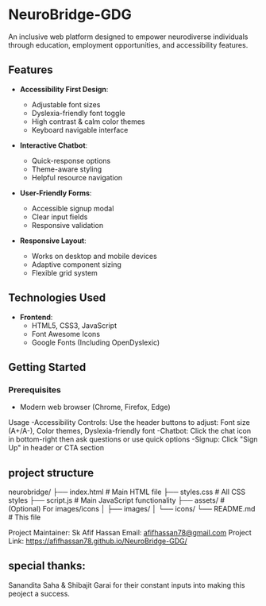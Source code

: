 # NeuroBridge-GDG
An inclusive web platform designed to empower neurodiverse individuals through education, employment opportunities, and accessibility features.
## Features

- **Accessibility First Design**:
  - Adjustable font sizes
  - Dyslexia-friendly font toggle
  - High contrast & calm color themes
  - Keyboard navigable interface

- **Interactive Chatbot**:
  - Quick-response options
  - Theme-aware styling
  - Helpful resource navigation

- **User-Friendly Forms**:
  - Accessible signup modal
  - Clear input fields
  - Responsive validation

- **Responsive Layout**:
  - Works on desktop and mobile devices
  - Adaptive component sizing
  - Flexible grid system

## Technologies Used

- **Frontend**:
  - HTML5, CSS3, JavaScript
  - Font Awesome Icons
  - Google Fonts (Including OpenDyslexic)

## Getting Started

### Prerequisites
- Modern web browser (Chrome, Firefox, Edge)

Usage
-Accessibility Controls: Use the header buttons to adjust: Font size (A+/A-), Color themes, Dyslexia-friendly font
-Chatbot: Click the chat icon in bottom-right then ask questions or use quick options
-Signup: Click "Sign Up" in header or CTA section

## project structure
neurobridge/
├── index.html          # Main HTML file
├── styles.css          # All CSS styles
├── script.js           # Main JavaScript functionality
├── assets/             # (Optional) For images/icons
│   ├── images/
│   └── icons/
└── README.md           # This file

Project Maintainer: Sk Afif Hassan
Email: afifhassan78@gmail.com
Project Link:  https://afifhassan78.github.io/NeuroBridge-GDG/

## special thanks:
Sanandita Saha & Shibajit Garai for their constant inputs into making this peoject a success.

